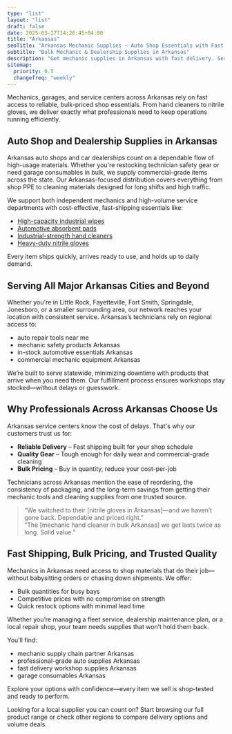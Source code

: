 ```yaml
---
type: "list"
layout: "list"
draft: false
date: 2025-03-27T14:26:45+04:00
title: "Arkansas"
seoTitle: "Arkansas Mechanic Supplies – Auto Shop Essentials with Fast Shipping near me"
subtitle: "Bulk Mechanic & Dealership Supplies in Arkansas"
description: "Get mechanic supplies in Arkansas with fast delivery. Serving Little Rock, Fayetteville, Fort Smith, and beyond with bulk-ready products for auto shops and dealerships."
sitemap:
  priority: 0.5
  changefreq: "weekly"
---
```


Mechanics, garages, and service centers across Arkansas rely on fast access to reliable, bulk-priced shop essentials. From hand cleaners to nitrile gloves, we deliver exactly what professionals need to keep operations running efficiently.

## Auto Shop and Dealership Supplies in Arkansas

Arkansas auto shops and car dealerships count on a dependable flow of high-usage materials. Whether you're restocking technician safety gear or need garage consumables in bulk, we supply commercial-grade items across the state. Our Arkansas-focused distribution covers everything from shop PPE to cleaning materials designed for long shifts and high traffic.

We support both independent mechanics and high-volume service departments with cost-effective, fast-shipping essentials like:

- [High-capacity industrial wipes](/industrial-wipes-roll/)
- [Automotive absorbent pads](/industrial-absorbent-pads/)
- [Industrial-strength hand cleaners](/hand-cleaner/)
- [Heavy-duty nitrile gloves](/nitrile-gloves/)

Every item ships quickly, arrives ready to use, and holds up to daily demand.

## Serving All Major Arkansas Cities and Beyond

Whether you're in Little Rock, Fayetteville, Fort Smith, Springdale, Jonesboro, or a smaller surrounding area, our network reaches your location with consistent service. Arkansas’s technicians rely on regional access to:

- auto repair tools near me  
- mechanic safety products Arkansas  
- in-stock automotive essentials Arkansas  
- commercial mechanic equipment Arkansas  

We’re built to serve statewide, minimizing downtime with products that arrive when you need them. Our fulfillment process ensures workshops stay stocked—without delays or guesswork.

## Why Professionals Across Arkansas Choose Us

Arkansas service centers know the cost of delays. That's why our customers trust us for:

- **Reliable Delivery** – Fast shipping built for your shop schedule  
- **Quality Gear** – Tough enough for daily wear and commercial-grade cleaning  
- **Bulk Pricing** – Buy in quantity, reduce your cost-per-job  

Technicians across Arkansas mention the ease of reordering, the consistency of packaging, and the long-term savings from getting their mechanic tools and cleaning supplies from one trusted source.

> “We switched to their [nitrile gloves in Arkansas]—and we haven’t gone back. Dependable and priced right.”  
> “The [mechanic hand cleaner in bulk Arkansas] we get lasts twice as long. Solid value.”  

## Fast Shipping, Bulk Pricing, and Trusted Quality

Mechanics in Arkansas need access to shop materials that do their job—without babysitting orders or chasing down shipments. We offer:

- Bulk quantities for busy bays  
- Competitive prices with no compromise on strength  
- Quick restock options with minimal lead time  

Whether you’re managing a fleet service, dealership maintenance plan, or a local repair shop, your team needs supplies that won’t hold them back.

You’ll find:

- mechanic supply chain partner Arkansas  
- professional-grade auto supplies Arkansas  
- fast delivery workshop supplies Arkansas  
- garage consumables Arkansas  

Explore your options with confidence—every item we sell is shop-tested and ready to perform.


Looking for a local supplier you can count on? Start browsing our full product range or check other regions to compare delivery options and volume deals.